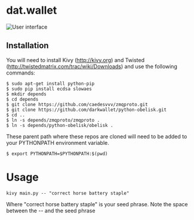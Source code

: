 # dat.wallet

![User interface](http://images.weserv.nl/?url=i.imgur.com/I39zPfW.png&fnr)

## Installation
You will need to install Kivy (http://kivy.org) and Twisted (http://twistedmatrix.com/trac/wiki/Downloads) and use the following commands:

    $ sudo apt-get install python-pip
    $ sudo pip install ecdsa slowaes
    $ mkdir depends
    $ cd depends
    $ git clone https://github.com/caedesvvv/zmqproto.git
    $ git clone https://github.com/darkwallet/python-obelisk.git
    $ cd ..
    $ ln -s depends/zmqproto/zmqproto .
    $ ln -s depends/python-obelisk/obelisk .

These parent path where these repos are cloned will need to be added to
your PYTHONPATH environment variable.

    $ export PYTHONPATH=$PYTHONPATH:$(pwd)



# Usage
    kivy main.py -- "correct horse battery staple"

Where "correct horse battery staple" is your seed phrase. Note the space between the -- and the seed phrase

